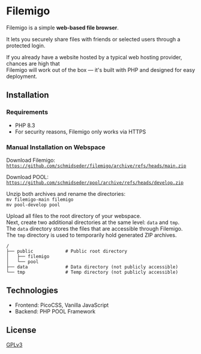 # Filemigo
Filemigo is a simple **web-based file browser**.

It lets you securely share files with friends or selected users through a protected login.

If you already have a website hosted by a typical web hosting provider, chances are high that  
Filemigo will work out of the box — it's built with PHP and designed for easy deployment.


## Installation
### Requirements
- PHP 8.3
- For security reasons, Filemigo only works via HTTPS

### Manual Installation on Webspace
Download Filemigo:  
[`https://github.com/schmidseder/filemigo/archive/refs/heads/main.zip`](https://github.com/schmidseder/filemigo/archive/refs/heads/main.zip)

Download POOL:  
[`https://github.com/schmidseder/pool/archive/refs/heads/develop.zip`](https://github.com/schmidseder/pool/archive/refs/heads/develop.zip)

Unzip both archives and rename the directories:  
`mv filemigo-main filemigo`  
`mv pool-develop pool`

Upload all files to the root directory of your webspace.  
Next, create two additional directories at the same level: `data` and `tmp`.  
The `data` directory stores the files that are accessible through Filemigo.  
The `tmp` directory is used to temporarily hold generated ZIP archives.

```
/                       
├── public            # Public root directory 
│   ├── filemigo
│   └── pool
├── data              # Data directory (not publicly accessible)                 
└── tmp               # Temp directory (not publicly accessible)  
```
## Technologies
- Frontend: PicoCSS, Vanilla JavaScript
- Backend: PHP POOL Framework

## License
[GPLv3](LICENSE)
